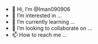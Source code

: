 - 👋 Hi, I’m @Iman090906
- 👀 I’m interested in ...
- 🌱 I’m currently learning ...
- 💞️ I’m looking to collaborate on ...
- 📫 How to reach me ...

<!---
Iman090906/Iman090906 is a ✨ special ✨ repository because its `README.md` (this file) appears on your GitHub profile.
You can click the Preview link to take a look at your changes.
--->
